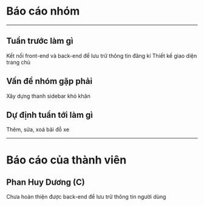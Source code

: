 # Báo cáo nhóm

---

## Tuần trước làm gì
Kết nối front-end và back-end để lưu trữ thông tin đăng kí
Thiết kế giao diện trang chủ

## Vấn đề nhóm gặp phải
Xây dựng thanh sidebar khó khăn

## Dự định tuần tới làm gì
Thêm, sửa, xoá bãi đỗ xe

---
# Báo cáo của thành viên

## Phan Huy Dương (C)   
Chưa hoàn thiện được back-end để lưu trữ thông tin người dùng